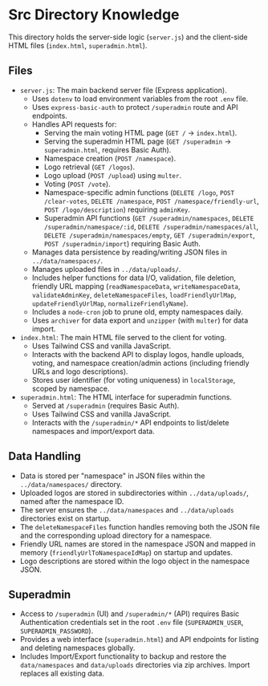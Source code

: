 # Src Directory Knowledge

This directory holds the server-side logic (`server.js`) and the client-side HTML files (`index.html`, `superadmin.html`).

## Files

- `server.js`: The main backend server file (Express application).
    - Uses `dotenv` to load environment variables from the root `.env` file.
    - Uses `express-basic-auth` to protect `/superadmin` route and API endpoints.
    - Handles API requests for:
        - Serving the main voting HTML page (`GET /` -> `index.html`).
        - Serving the superadmin HTML page (`GET /superadmin` -> `superadmin.html`, requires Basic Auth).
        - Namespace creation (`POST /namespace`).
        - Logo retrieval (`GET /logos`).
        - Logo upload (`POST /upload`) using `multer`.
        - Voting (`POST /vote`).
        - Namespace-specific admin functions (`DELETE /logo`, `POST /clear-votes`, `DELETE /namespace`, `POST /namespace/friendly-url`, `POST /logo/description`) requiring `adminKey`.
        - Superadmin API functions (`GET /superadmin/namespaces`, `DELETE /superadmin/namespace/:id`, `DELETE /superadmin/namespaces/all`, `DELETE /superadmin/namespaces/empty`, `GET /superadmin/export`, `POST /superadmin/import`) requiring Basic Auth.
    - Manages data persistence by reading/writing JSON files in `../data/namespaces/`.
    - Manages uploaded files in `../data/uploads/`.
    - Includes helper functions for data I/O, validation, file deletion, friendly URL mapping (`readNamespaceData`, `writeNamespaceData`, `validateAdminKey`, `deleteNamespaceFiles`, `loadFriendlyUrlMap`, `updateFriendlyUrlMap`, `normalizeFriendlyName`).
    - Includes a `node-cron` job to prune old, empty namespaces daily.
    - Uses `archiver` for data export and `unzipper` (with `multer`) for data import.
- `index.html`: The main HTML file served to the client for voting.
    - Uses Tailwind CSS and vanilla JavaScript.
    - Interacts with the backend API to display logos, handle uploads, voting, and namespace creation/admin actions (including friendly URLs and logo descriptions).
    - Stores user identifier (for voting uniqueness) in `localStorage`, scoped by namespace.
- `superadmin.html`: The HTML interface for superadmin functions.
    - Served at `/superadmin` (requires Basic Auth).
    - Uses Tailwind CSS and vanilla JavaScript.
    - Interacts with the `/superadmin/*` API endpoints to list/delete namespaces and import/export data.

## Data Handling

- Data is stored per "namespace" in JSON files within the `../data/namespaces/` directory.
- Uploaded logos are stored in subdirectories within `../data/uploads/`, named after the namespace ID.
- The server ensures the `../data/namespaces` and `../data/uploads` directories exist on startup.
- The `deleteNamespaceFiles` function handles removing both the JSON file and the corresponding upload directory for a namespace.
- Friendly URL names are stored in the namespace JSON and mapped in memory (`friendlyUrlToNamespaceIdMap`) on startup and updates.
- Logo descriptions are stored within the logo object in the namespace JSON.

## Superadmin

- Access to `/superadmin` (UI) and `/superadmin/*` (API) requires Basic Authentication credentials set in the root `.env` file (`SUPERADMIN_USER`, `SUPERADMIN_PASSWORD`).
- Provides a web interface (`superadmin.html`) and API endpoints for listing and deleting namespaces globally.
- Includes Import/Export functionality to backup and restore the `data/namespaces` and `data/uploads` directories via zip archives. Import replaces all existing data.